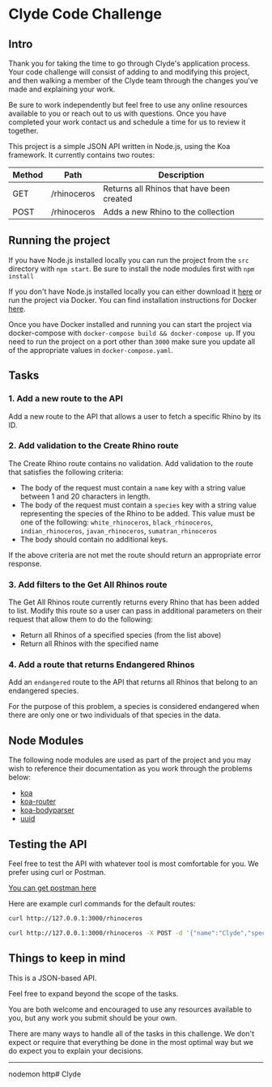# Clyde Code Challenge

## Intro

Thank you for taking the time to go through Clyde's application process. Your code challenge will consist of adding to and modifying this project, and then walking a member of the Clyde team through the changes you've made and explaining your work.

Be sure to work independently but feel free to use any online resources available to you or reach out to us with questions. Once you have completed your work contact us and schedule a time for us to review it together.

This project is a simple JSON API written in Node.js, using the Koa framework. It currently contains two routes:

| Method | Path        | Description                               |
| ------ | ----------- | ----------------------------------------- |
| GET    | /rhinoceros | Returns all Rhinos that have been created |
| POST   | /rhinoceros | Adds a new Rhino to the collection        |

## Running the project

If you have Node.js installed locally you can run the project from the `src` directory with `npm start`. Be sure to install the node modules first with `npm install`

If you don't have Node.js installed locally you can either download it [here](https://nodejs.org/en/download) or run the project via Docker. You can find installation instructions for Docker [here](https://docs.docker.com/install).

Once you have Docker installed and running you can start the project via docker-compose with `docker-compose build && docker-compose up`. If you need to run the project on a port other than `3000` make sure you update all of the appropriate values in `docker-compose.yaml`.

## Tasks

### 1. Add a new route to the API
Add a new route to the API that allows a user to fetch a specific Rhino by its ID.

### 2. Add validation to the Create Rhino route
The Create Rhino route contains no validation. Add validation to the route that satisfies the following criteria:

- The body of the request must contain a `name` key with a string value between 1 and 20 characters in length.
- The body of the request must contain a `species` key with a string value representing the species of the Rhino to be added. This value must be one of the following: `white_rhinoceros`, `black_rhinoceros`, `indian_rhinoceros`, `javan_rhinoceros`, `sumatran_rhinoceros`
- The body should contain no additional keys.

If the above criteria are not met the route should return an appropriate error response.

### 3. Add filters to the Get All Rhinos route
The Get All Rhinos route currently returns every Rhino that has been added to list. Modify this route so a user can pass in additional parameters on their request that allow them to do the following:
- Return all Rhinos of a specified species (from the list above)
- Return all Rhinos with the specified name

### 4. Add a route that returns Endangered Rhinos
Add an `endangered` route to the API that returns all Rhinos that belong to an endangered species.

For the purpose of this problem, a species is considered endangered when there are only one or two individuals of that species in the data.

## Node Modules

The following node modules are used as part of the project and you may wish to reference their documentation as you work through the problems below:
- [koa](http://koajs.com)
- [koa-router](https://www.npmjs.com/package/koa-router)
- [koa-bodyparser](https://www.npmjs.com/package/koa-bodyparser)
- [uuid](https://www.npmjs.com/package/uuid)


## Testing the API
Feel free to test the API with whatever tool is most comfortable for you. We prefer using curl or Postman.

[You can get postman here](https://www.getpostman.com/apps)

Here are example curl commands for the default routes:

```bash
curl http://127.0.0.1:3000/rhinoceros

curl http://127.0.0.1:3000/rhinoceros -X POST -d '{"name":"Clyde","species":"white_rhinoceros"}' -H "Content-Type: application/json"
```

## Things to keep in mind

This is a JSON-based API.

Feel free to expand beyond the scope of the tasks.

You are both welcome and encouraged to use any resources available to you, but any work you submit should be your own.

There are many ways to handle all of the tasks in this challenge. We don't expect or require that everything be done in the most optimal way but we do expect you to explain your decisions.




--- 
nodemon
http#   C l y d e  
 